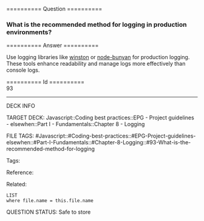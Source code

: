 ========== Question ==========  

### What is the recommended method for logging in production environments?  

========== Answer ==========  

Use logging libraries like [winston](https://github.com/winstonjs/winston) or [node-bunyan](https://github.com/trentm/node-bunyan) for production logging. These tools enhance readability and manage logs more effectively than console logs.

========== Id ==========  
93

---

DECK INFO

TARGET DECK: Javascript::Coding best practices::EPG - Project guidelines - elsewhen::Part I - Fundamentals::Chapter 8 - Logging

FILE TAGS: #Javascript::#Coding-best-practices::#EPG-Project-guidelines-elsewhen::#Part-I-Fundamentals::#Chapter-8-Logging::#93-What-is-the-recommended-method-for-logging

Tags:

Reference:

Related:

```dataview
LIST
where file.name = this.file.name
```

QUESTION STATUS: Safe to store
